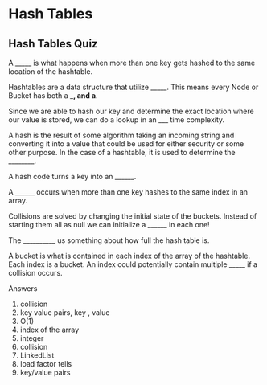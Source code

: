 # Hash Tables

## Hash Tables Quiz

A _____ is what happens when more than one key gets hashed to the same location of the hashtable.

Hashtables are a data structure that utilize _____. This means every Node or Bucket has both a _____, and a____.

Since we are able to hash our key and determine the exact location where our value is stored, we can do a lookup in an ___ time complexity.

A hash is the result of some algorithm taking an incoming string and converting it into a value that could be used for either security or some other purpose. In the case of a hashtable, it is used to determine the ________.

A hash code turns a key into an ______.

A ______ occurs when more than one key hashes to the same index in an array.

Collisions are solved by changing the initial state of the buckets. Instead of starting them all as null we can initialize a ______ in each one!

The __________ us something about how full the hash table is.

A bucket is what is contained in each index of the array of the hashtable. Each index is a bucket. An index could potentially contain multiple _____ if a collision occurs.

Answers

1) collision
2) key value pairs, key , value
3) O(1)
4) index of the array
5) integer
6) collision
7) LinkedList
8) load factor tells
9) key/value pairs

